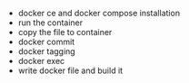 - docker ce and docker compose installation
- run the container
- copy the file to container
- docker commit
- docker tagging
- docker exec
- write docker file and build it
